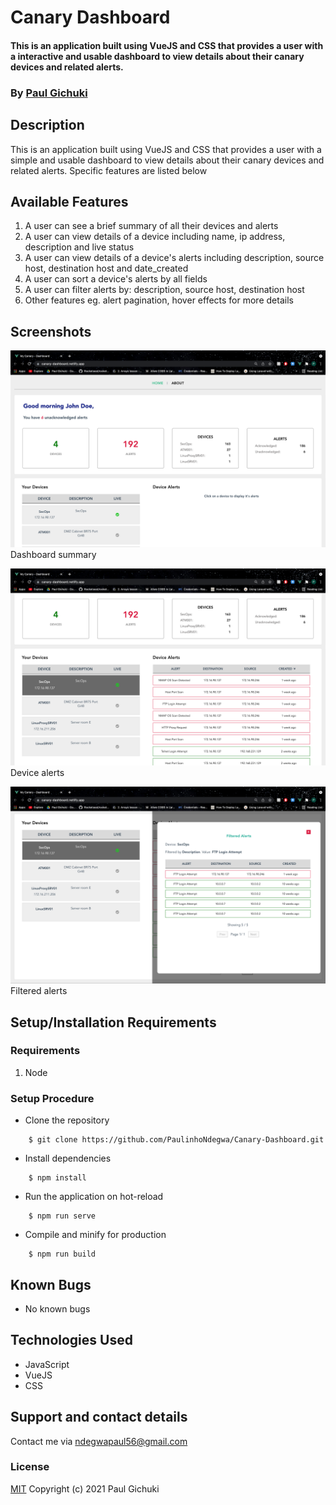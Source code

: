 # Canary Dashboard
#### This is an application built using VueJS and CSS that provides a user with a interactive and usable dashboard to view details about their canary devices and related alerts. 

### By [Paul Gichuki](https://paulgichuki.netlify.com/)
## Description
This is an application built using VueJS and CSS that provides a user with a simple and usable dashboard to view details about their canary devices and related alerts. Specific features are listed below
## Available Features
1. A user can see a brief summary of all their devices and alerts
2. A user can view details of a device including name, ip address, description and live status
3. A user can view details of a device's alerts including description, source host, destination host and date_created
4. A user can sort a device's alerts by all fields
5. A user can filter alerts by: description, source host, destination host
6. Other features eg. alert pagination, hover effects for more details

## Screenshots
![alt text](https://github.com/PaulinhoNdegwa/Canary-Dashboard/blob/master/screenshots/dash-summary.png?raw=true)
Dashboard summary

![alt text](https://github.com/PaulinhoNdegwa/Canary-Dashboard/blob/master/screenshots/device-alerts.png?raw=true)
Device alerts

![alt text](https://github.com/PaulinhoNdegwa/Canary-Dashboard/blob/master/screenshots/filtered-alerts.png?raw=true)
Filtered alerts
## Setup/Installation Requirements
### Requirements
1. Node

### Setup Procedure
* Clone the repository
```
    $ git clone https://github.com/PaulinhoNdegwa/Canary-Dashboard.git
```
* Install dependencies  
```
    $ npm install
```
* Run the application on hot-reload
```
    $ npm run serve
```
* Compile and minify for production
```
    $ npm run build
```
## Known Bugs
* No known bugs
## Technologies Used
* JavaScript
* VueJS
* CSS
## Support and contact details
Contact me via ndegwapaul56@gmail.com
### License
[MIT](https://github.com/PaulinhoNdegwa/Canary-Dashboard/blob/master/license)
Copyright (c) 2021 Paul Gichuki
